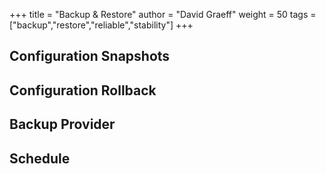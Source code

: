 +++
title = "Backup & Restore"
author = "David Graeff"
weight = 50
tags = ["backup","restore","reliable","stability"]
+++

## Configuration Snapshots

## Configuration Rollback

## Backup Provider

## Schedule